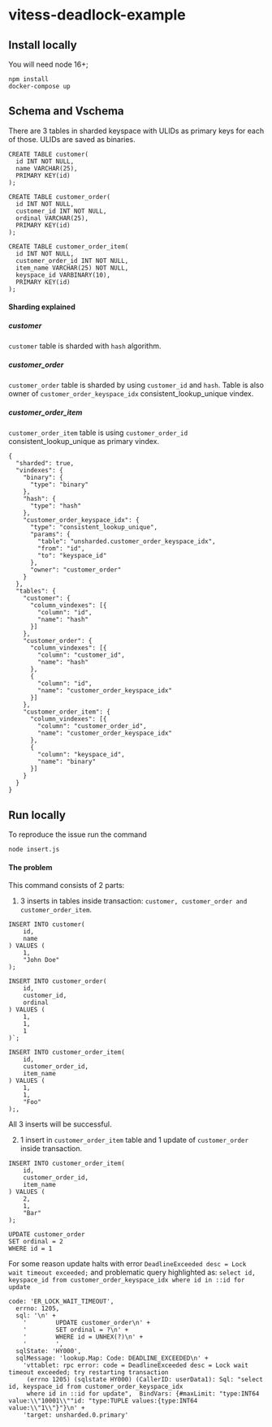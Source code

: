 # vitess-deadlock-example

## Install locally

You will need node 16+;

```
npm install
docker-compose up
```

## Schema and Vschema

There are 3 tables in sharded keyspace with ULIDs as primary keys for each of those. ULIDs are saved as binaries. 

```
CREATE TABLE customer(
  id INT NOT NULL,
  name VARCHAR(25),
  PRIMARY KEY(id)
);

CREATE TABLE customer_order(
  id INT NOT NULL,
  customer_id INT NOT NULL,
  ordinal VARCHAR(25),
  PRIMARY KEY(id)
);

CREATE TABLE customer_order_item(
  id INT NOT NULL,
  customer_order_id INT NOT NULL,
  item_name VARCHAR(25) NOT NULL,
  keyspace_id VARBINARY(10),
  PRIMARY KEY(id)
);
```

#### Sharding explained

##### customer

`customer` table is sharded with `hash` algorithm.

##### customer_order

`customer_order` table is sharded by using `customer_id` and `hash`. Table is also owner of `customer_order_keyspace_idx`
consistent_lookup_unique vindex.

##### customer_order_item

`customer_order_item` table is using `customer_order_id` consistent_lookup_unique as primary vindex.

```
{
  "sharded": true,
  "vindexes": {
    "binary": {
      "type": "binary"
    },
    "hash": {
      "type": "hash"
    },
    "customer_order_keyspace_idx": {
      "type": "consistent_lookup_unique",
      "params": {
        "table": "unsharded.customer_order_keyspace_idx",
        "from": "id",
        "to": "keyspace_id"
      },
      "owner": "customer_order"
    }
  },
  "tables": {
    "customer": {
      "column_vindexes": [{
        "column": "id",
        "name": "hash"
      }]
    },
    "customer_order": {
      "column_vindexes": [{
        "column": "customer_id",
        "name": "hash"
      },
      {
        "column": "id",
        "name": "customer_order_keyspace_idx"
      }]
    },
    "customer_order_item": {
      "column_vindexes": [{
        "column": "customer_order_id",
        "name": "customer_order_keyspace_idx"
      },
      {
        "column": "keyspace_id",
        "name": "binary"
      }]
    }
  }
}
```

## Run locally

To reproduce the issue run the command

```
node insert.js
```

#### The problem

This command consists of 2 parts:

1. 3 inserts in tables inside transaction: `customer, customer_order and customer_order_item`. 

```
INSERT INTO customer(
    id,
    name
) VALUES (
    1,
    "John Doe"
);

INSERT INTO customer_order(
    id,
    customer_id,
    ordinal
) VALUES (
    1,
    1,
    1
)`;

INSERT INTO customer_order_item(
    id,
    customer_order_id,
    item_name
) VALUES (
    1,
    1,
    "Foo"
);,
```

All 3 inserts will be successful.

2. 1 insert in `customer_order_item` table and 1 update of `customer_order` inside transaction.

```
INSERT INTO customer_order_item(
    id,
    customer_order_id,
    item_name
) VALUES (
    2,
    1,
    "Bar"
);

UPDATE customer_order
SET ordinal = 2
WHERE id = 1
```
          
For some reason update halts with error `DeadlineExceeded desc = Lock wait timeout exceeded;` and problematic query highlighted as:
`select id, keyspace_id from customer_order_keyspace_idx where id in ::id for update`

```
code: 'ER_LOCK_WAIT_TIMEOUT',
  errno: 1205,
  sql: '\n' +
    '        UPDATE customer_order\n' +
    '        SET ordinal = ?\n' +
    '        WHERE id = UNHEX(?)\n' +
    '        ',
  sqlState: 'HY000',
  sqlMessage: 'lookup.Map: Code: DEADLINE_EXCEEDED\n' +
    'vttablet: rpc error: code = DeadlineExceeded desc = Lock wait timeout exceeded; try restarting transaction
     (errno 1205) (sqlstate HY000) (CallerID: userData1): Sql: "select id, keyspace_id from customer_order_keyspace_idx 
     where id in ::id for update",  BindVars: {#maxLimit: "type:INT64 value:\\"10001\\""id: "type:TUPLE values:{type:INT64 value:\\"1\\"}"}\n' +
    'target: unsharded.0.primary'
```